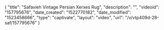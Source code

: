 {
    "title": "Safavieh Vintage Persian Xerxes Rug",
    "description": "",
    "videoid": "157795676",
    "date_created": "1522770182",
    "date_modified": "1523458666",
    "type": "captivate",
    "layout": "video",
    "url": "\/v\/vtp409d-28-saf\/157795676"
}